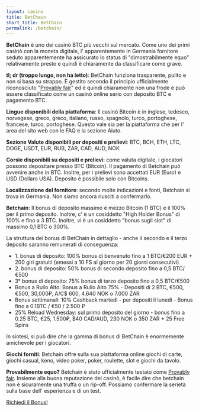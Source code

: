 ```yaml
---
layout: casino
title: BetChain
short_title: BetChain
permalink: /betchain/
---
```

<strong>BetChain</strong> è uno dei casinò BTC più vecchi sul mercato. Come uno dei primi casinò con la moneta digitale, l' apparentemente in Germania fornitore seduto apparentemente ha assicurato lo status di "dimostrabilmente equo" relativamente presto e quindi è chiaramente da classificare come grave.

<strong>tl; dr (troppo lungo, non ha letto)</strong>: BetChain funziona trasparente, pulito e non si basa su strappo. È gestito secondo il principio ufficialmente riconosciuto "<a href="http://btccasino.it/provably-fair/">Provably fair</a>" ed è quindi chiaramente non una frode e può essere classificato come un casinò online serio con deposito BTC e pagamento BTC.

<strong>Lingue disponibili della piattaforma</strong>: Il casinò Bitcoin è in inglese, tedesco, norvegese, greco, greco, italiano, russo, spagnolo, turco, portoghese, francese, turco, portoghese. Questo vale sia per la piattaforma che per l' area del sito web con le FAQ e la sezione Aiuto.

<strong>Sezione Valute disponibili per depositi e prelievi</strong>: BTC, BCH, ETH, LTC, DOGE, USDT, EUR, RUB, ZAR, CAD, AUD, NOK

<strong>Corsie disponibili su depositi e prelievi</strong>: come valuta digitale, i giocatori possono depositare presso BTC (Bitcoin). Il pagamento di Betchain può avvenire anche in BTC. Inoltre, per i prelievi sono accettati EUR (Euro) e USD (Dollaro USA). Deposito è possibile solo con Bitcoins.

<strong>Localizzazione del fornitore</strong>: secondo molte indicazioni e fonti, Betchain si trova in Germania. Non siamo ancora riusciti a confermarlo.

<strong>Betchain</strong>: Il bonus di deposito massimo è mezzo Bitcoin (1 BTC) e il 100% per il primo deposito. Inoltre, c' è un cosiddetto "High Holder Bonus" di 100% e fino a 3 BTC. Inoltre, vi è un cosiddetto "bonus sugli slot" di massimo 0,1 BTC o 300%.

La struttura dei bonus di BetChain in dettaglio - anche il secondo e il terzo deposito saranno remunerati di conseguenza:

<ul>
  <li>1. bonus di deposito: 100% bonus di benvenuto fino a 1 BTC/€200 EUR + 200 giri gratuiti (emessi a 10 FS al giorno per 20 giorni consecutivi)</li>
  <li>2. bonus di deposito: 50% bonus di secondo deposito fino a 0,5 BTC/€500</li>
  <li>3° bonus di deposito: 75% bonus di terzo deposito fino a 0,5 BTC/€500</li>
  <li>Bonus a Rullo Alto: Bonus a Rullo Alto 75% - Depositi di 2 BTC, €500, €500, 30,000₽, A/C$ 600, 4.640 NOK o 7.000 ZAR</li>
  <li>Bonus settimanali: 10% Cashback martedì - per depositi il lunedì - Bonus fino a 0.1BTC / €50 / 2.500 ₽</li>
  <li>25% Reload Wednesday: sul primo deposito del giorno - bonus fino a 0.25 BTC, €25, 1.500₽, $40 CAD/AUD, 230 NOK o 350 ZAR + 25 Free Spins</li>
</ul>

In sintesi, si può dire che la gamma di bonus di BetChain è enormemente amichevole per i giocatori.<br />

<strong>Giochi forniti</strong>: Betchain offre sulla sua piattaforma online giochi di carte, giochi casual, keno, video poker, poker, roulette, slot e giochi da tavolo.

<strong>Provabilmente equo?</strong> Betchain è stato ufficialmente testato come <a href="http://btccasino.it/provably-fair/">Provably fair</a>. Insieme alla buona reputazione del casinò, è facile dire che betchain non è sicuramente una truffa o un rip-off. Possiamo confermare la serietà sulla base dell' esperienza e di un test.

<a class="btn btn-primary" href="https://btccasino.it/ottenere-bonus/betchain" rel="nofollow" target="_blank">Richiedi il Bonus!</a>
